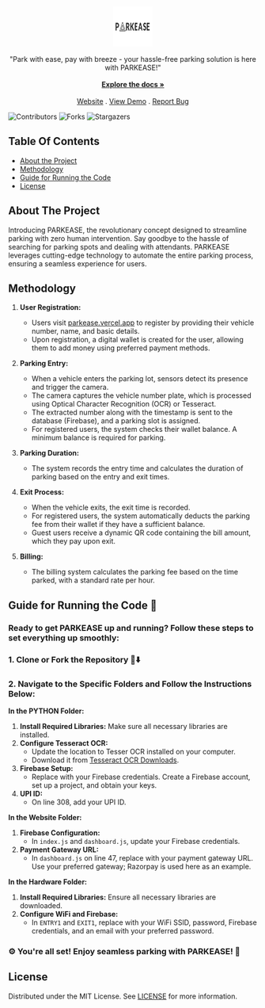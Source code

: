 <br/>
<p align="center">
  <a href="https://github.com/Shivanaik11/PARKEASE">
    <img src="images/company_logo.png" alt="Logo" width="80" height="80">
  </a>

  <p align="center">
    "Park with ease, pay with breeze - your hassle-free parking solution is here with PARKEASE!"
    <br/>
    <br/>
    <a href="PARKEASE DOCUMENTATION/PARKEASE DOCUMENTATION.pdf"><strong>Explore the docs »</strong></a>
    <br/>
    <br/>
    <a href="https://parkease.vercel.app">Website</a>
    .
    <a href="https://drive.google.com/file/d/1k35T2plLICuuwJIJoQ_r9BUdfotTNSuZ/view?usp=drive_link">View Demo</a>
    .
    <a href="https://github.com/Shivanaik11/PARKEASE/issues">Report Bug</a>
  </p>
</p>

![Contributors](https://img.shields.io/github/contributors/Shivanaik11/PARKEASE?color=dark-green) ![Forks](https://img.shields.io/github/forks/Shivanaik11/PARKEASE?style=social) ![Stargazers](https://img.shields.io/github/stars/Shivanaik11/PARKEASE?style=social) 

## Table Of Contents
* [About the Project](#about-the-project)
* [Methodology](#Methodology)
* [Guide for Running the Code](#guide-for-running-the-code)
* [License](#license)

## About The Project
Introducing PARKEASE, the revolutionary concept designed to streamline parking with zero human intervention. Say goodbye to the hassle of searching for parking spots and dealing with attendants. PARKEASE leverages cutting-edge technology to automate the entire parking process, ensuring a seamless experience for users.

## Methodology



1. **User Registration:**
   - Users visit [parkease.vercel.app](https://parkease.vercel.app) to register by providing their vehicle number, name, and basic details.
   - Upon registration, a digital wallet is created for the user, allowing them to add money using preferred payment methods.

2. **Parking Entry:**
   - When a vehicle enters the parking lot, sensors detect its presence and trigger the camera.
   - The camera captures the vehicle number plate, which is processed using Optical Character Recognition (OCR) or Tesseract.
   - The extracted number along with the timestamp is sent to the database (Firebase), and a parking slot is assigned.
   - For registered users, the system checks their wallet balance. A minimum balance is required for parking.

3. **Parking Duration:**
   - The system records the entry time and calculates the duration of parking based on the entry and exit times.

4. **Exit Process:**
   - When the vehicle exits, the exit time is recorded.
   - For registered users, the system automatically deducts the parking fee from their wallet if they have a sufficient balance.
   - Guest users receive a dynamic QR code containing the bill amount, which they pay upon exit.

5. **Billing:**
   - The billing system calculates the parking fee based on the time parked, with a standard rate per hour.

## Guide for Running the Code 🚀

### Ready to get PARKEASE up and running? Follow these steps to set everything up smoothly:

### 1. Clone or Fork the Repository 🍴⬇️

### 2. Navigate to the Specific Folders and Follow the Instructions Below:

**In the PYTHON Folder:**
1. **Install Required Libraries:** Make sure all necessary libraries are installed.
2. **Configure Tesseract OCR:**
   - Update the location to Tesser OCR installed on your computer.
   - Download it from [Tesseract OCR Downloads](https://tesseract-ocr.github.io/tessdoc/Downloads.html).
3. **Firebase Setup:**
   - Replace with your Firebase credentials. Create a Firebase account, set up a project, and obtain your keys.
4. **UPI ID:**
   - On line 308, add your UPI ID.

**In the Website Folder:**
1. **Firebase Configuration:**
   - In `index.js` and `dashboard.js`, update your Firebase credentials.
2. **Payment Gateway URL:**
   - In `dashboard.js` on line 47, replace with your payment gateway URL. Use your preferred gateway; Razorpay is used here as an example.

**In the Hardware Folder:**
1. **Install Required Libraries:** Ensure all necessary libraries are downloaded.
2. **Configure WiFi and Firebase:**
   - In `ENTRY1` and `EXIT1`, replace with your WiFi SSID, password, Firebase credentials, and an email with your preferred password.

### ⚙️ You're all set! Enjoy seamless parking with PARKEASE! 🙌

## License
Distributed under the MIT License. See [LICENSE](https://github.com/Shivanaik11/PARKEASE/blob/main/LICENSE.md) for more information.




